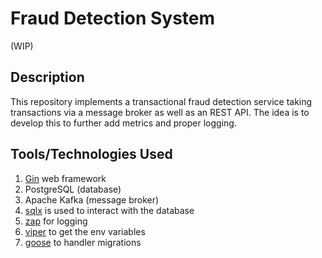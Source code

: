 # Fraud Detection System

(WIP)

## Description
This repository implements a transactional fraud detection service taking transactions via a message broker as well as an REST API. The idea is to develop this to further add metrics and proper logging.

## Tools/Technologies Used
1. [Gin](https://github.com/gin-gonic/gin) web framework
2. PostgreSQL (database)
3. Apache Kafka (message broker)
4. [sqlx](https://github.com/jmoiron/sqlx) is used to interact with the database
5. [zap](https://github.com/uber-go/zap) for logging
6. [viper](https://github.com/spf13/viper) to get the env variables
7. [goose](https://github.com/pressly/goose) to handler migrations